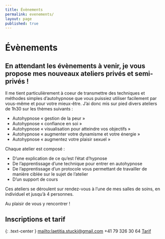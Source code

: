 ```yaml
---
title: Évènements
permalink: evenements/
layout: page
published: true
---
```


# Évènements

## En attendant les évènements à venir, je vous propose mes nouveaux ateliers privés et semi-privés !

Il me tient  particulièrement à coeur de  transmettre des techniques et méthodes simples d’autohypnose que vous puissiez utiliser facilement par vous-même et pour votre mieux-être. J’ai donc mis sur pied divers ateliers de 1h30 sur les thèmes suivants :

- Autohypnose « gestion de la peur »
- Autohypnose « confiance en soi »
- Autohypnose « visualisation pour atteindre vos objectifs »
- Autohypnose « augmenter votre dynamisme et votre énergie »
- Autohypnose « augmentez votre plaisir sexuel »

Chaque atelier est composé :

- D’une explication de ce qu’est l’état d’hypnose
- De l’apprentissage d’une technique pour  entrer en autohypnose
- De l’apprentissage d’un protocole vous permettant de travailler de manière ciblée sur le sujet de l’atelier
- D’un support de cours

Ces ateliers se déroulent sur rendez-vous à l’une de mes salles de soins, en individuel et jusqu’à 4 personnes. 

Au plaisir de vous y rencontrer !

## Inscriptions et tarif

{: .text-center }
<mailto:laetitia.stucki@gmail.com>
<i class="fa fa-mobile"></i> +41 79 326 30 64
[Tarif](http://laetitia-stucki.ch/tarifs/)